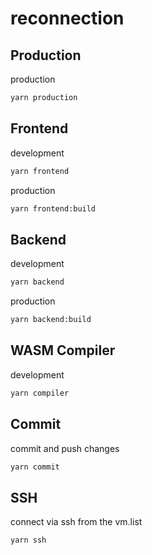 # reconnection

## Production

production

```sh
yarn production
```

## Frontend

development

```sh
yarn frontend
```

production

```sh
yarn frontend:build
```

## Backend

development

```sh
yarn backend
```

production

```sh
yarn backend:build
```

## WASM Compiler

development

```sh
yarn compiler
```

## Commit

commit and push changes 

```sh
yarn commit
```

## SSH

connect via ssh from the vm.list
```sh
yarn ssh
```
